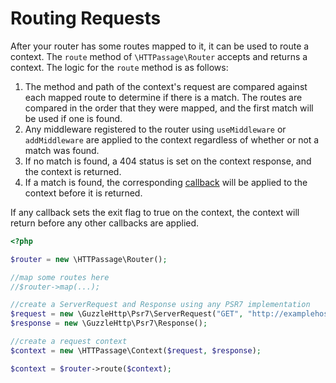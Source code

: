 <h1>Routing Requests</span></h1>

After your router has some routes mapped to it, it can be used to route a context.  The `route` method of `\HTTPassage\Router` accepts and returns a context.  The logic for the `route` method is as follows:

1. The method and path of the context's request are compared against each mapped route to determine if there is a match.  The routes are compared in the order that they were mapped, and the first match will be used if one is found.
2. Any middleware registered to the router using `useMiddleware` or `addMiddleware` are applied to the context regardless of whether or not a match was found. 
3. If no match is found, a 404 status is set on the context response, and the context is returned.
4. If a match is found, the corresponding [callback](../callbackhandlers/README.md) will be applied to the context before it is returned.

If any callback sets the exit flag to true on the context, the context will return before any other callbacks are applied.


```php
<?php

$router = new \HTTPassage\Router();

//map some routes here
//$router->map(...);

//create a ServerRequest and Response using any PSR7 implementation
$request = new \GuzzleHttp\Psr7\ServerRequest("GET", "http://examplehost/some/path");
$response = new \GuzzleHttp\Psr7\Response();

//create a request context
$context = new \HTTPassage\Context($request, $response);

$context = $router->route($context);
```
